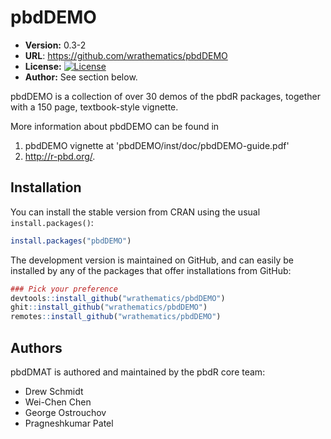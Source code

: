 # pbdDEMO

* **Version:** 0.3-2
* **URL**: https://github.com/wrathematics/pbdDEMO
* **License:** [![License](http://img.shields.io/badge/license-MPL%202-orange.svg?style=flat)](https://www.mozilla.org/MPL/2.0/)
* **Author:** See section below.


pbdDEMO is a collection of over 30 demos of the pbdR packages, together with a 150 page, textbook-style vignette.

More information about pbdDEMO can be found in
1. pbdDEMO vignette at 'pbdDEMO/inst/doc/pbdDEMO-guide.pdf'
2. http://r-pbd.org/.



## Installation

You can install the stable version from CRAN using the usual `install.packages()`:

```r
install.packages("pbdDEMO")
```

The development version is maintained on GitHub, and can easily be installed by any of the packages that offer installations from GitHub:

```r
### Pick your preference
devtools::install_github("wrathematics/pbdDEMO")
ghit::install_github("wrathematics/pbdDEMO")
remotes::install_github("wrathematics/pbdDEMO")
```



## Authors

pbdDMAT is authored and maintained by the pbdR core team:
* Drew Schmidt
* Wei-Chen Chen
* George Ostrouchov
* Pragneshkumar Patel
